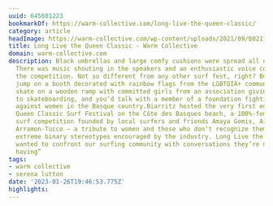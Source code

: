 ```yaml
---
uuid: 645601223
bookmarkOf: https://warm-collective.com/long-live-the-queen-classic/
category: article
headImage: https://warm-collective.com/wp-content/uploads/2021/09/B021765-R1-15-16.jpg
title: Long Live the Queen Classic - Warm Collective
domain: warm-collective.com
description: Black umbrellas and large comfy cushions were spread all over the sand.
  There was music shouting in the speakers and an enthusiastic voice commentating
  the competition. Not so different from any other surf fest, right? But then, you’d
  jump on a booth decorated with rainbow flags from the LGBTQIA+ community. You’d
  skate on a wooden ramp with committed girls from an association giving women access
  to skateboarding, and you’d talk with a member of a foundation fighting violence
  against women in the Basque country.Biarritz hosted the very first edition of the
  Queen Classic Surf Festival on the Côte des Basques beach, a 100%-female organized
  surf competition founded by local surfers and friends Amaya Gomis, Aimée & Margaux
  Arramon-Tucco – a tribute to women and those who don’t recognize themselves in the
  extreme binary stereotypes encouraged by the industry. Long Live the Queen! “We
  wanted to confront our surfing community with conversations they’re not used to
  having”
tags:
- warm collective
- serena lutton
date: '2023-01-26T19:46:53.775Z'
highlights: 
---
```




